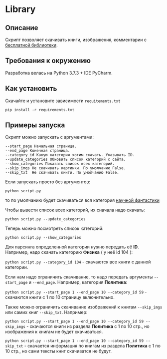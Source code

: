 # Library

## Описание
Скрипт позволяет скачивать книги, изображения, комментарии с [бесплатной библиотеки](http://tululu.org/).

## Требования к окружению
Разработка велась на Python 3.7.3 + IDE PyCharm.

## Как установить
Скачайте и установите зависимости `requitements.txt`

`pip install -r requirements.txt`

## Примеры запуска
Скрипт можно запускать с аргументами:

    --start_page Начальная страница.
    --end_page Конечная страница.
    --category_id Какую категорию хотим скачать. Указывать ID.
    --update_categories Обновить список категорий с сайта.
    --show_categories Показать список всех категорий.
    --skip_imgs Не скачивать картинки. По умолчанию False.
    --skip_txt  Не скачивать книги. По умолчанию False.

Если запускать просто без аргументов:

`python script.py`
 
то по умолчанию будет скачиваться вся категория [научной фантастики](http://tululu.org/l55/)

Чтобы вывести список всех категорий, их сначала надо скачать:

`python script.py --update_categories`

Теперь можно посмотреть список категорий:

`python script.py --show_categories`

Для парсинга определенной категории нужно передать её **ID**. Например, надо скачать категорию **Физика** ( у неё id 104 ):

`python script.py --category_id 104` - скачаются все книги с данной категории.

Если нам надо ограничить скачивание, то надо передать аргументы `--start_page` и `--end_page`. Например, категория **Политика**:

`python script.py --start_page 1 --end_page 10 --category_id 59` - скачаются книги с 1 по 10 страницу включительно.

Также можно ограничить скачивание изображений к книгам `--skip_imgs` или самих книг `--skip_txt`. Например:

`python script.py --start_page 1 --end_page 10 --category_id 59 --skip_imgs` - скачаются книги из раздела **Политика**
с 1 по 10 стр., но изображения к книгам не будет скачиваться.

`python script.py --start_page 1 --end_page 10 --category_id 59 --skip_txt` - скачается информация по книгам из раздела **Политика**
с 1 по 10 стр., но сами тексты книг скачиватся не будут.  